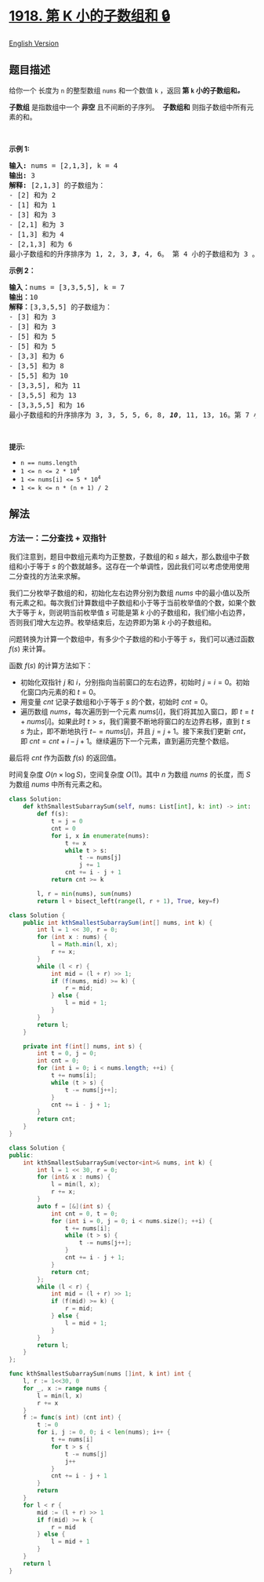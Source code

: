 # [1918. 第 K 小的子数组和 🔒](https://leetcode.cn/problems/kth-smallest-subarray-sum)

[English Version](/solution/1900-1999/1918.Kth%20Smallest%20Subarray%20Sum/README_EN.md)

<!-- tags:数组,二分查找,滑动窗口 -->

## 题目描述

<!-- 这里写题目描述 -->

<p>给你一个 长度为&nbsp;<code>n</code>&nbsp;的整型数组&nbsp;<code>nums</code>&nbsp;和一个数值&nbsp;<code>k</code>&nbsp;，返回<strong> 第<em>&nbsp;</em><code>k</code>&nbsp;小的子数组和<i>。</i></strong></p>

<p><b>子数组</b> 是指数组中一个 <b>非空</b>&nbsp;且不间断的子序列。&nbsp; <b>子数组和</b> 则指子数组中所有元素的和。</p>

<p>&nbsp;</p>

<p><strong>示例 1:</strong></p>

<pre>
<strong>输入:</strong> nums = [2,1,3], k = 4
<strong>输出:</strong> 3
<strong>解释: </strong>[2,1,3] 的子数组为：
- [2] 和为 2
- [1] 和为 1
- [3] 和为 3
- [2,1] 和为 3
- [1,3] 和为 4
- [2,1,3] 和为 6 
最小子数组和的升序排序为 1, 2, 3, <strong><em>3</em></strong>, 4, 6。 第 4 小的子数组和为 3 。
</pre>

<strong>示例 2：</strong>

<pre>
<strong>输入：</strong>nums = [3,3,5,5], k = 7
<strong>输出：</strong>10
<strong>解释：</strong>[3,3,5,5] 的子数组为：
- [3] 和为 3
- [3] 和为 3
- [5] 和为 5
- [5] 和为 5
- [3,3] 和为 6
- [3,5] 和为 8
- [5,5] 和为 10
- [3,3,5], 和为 11
- [3,5,5] 和为 13
- [3,3,5,5] 和为 16
最小子数组和的升序排序为 3, 3, 5, 5, 6, 8, <strong><em>10</em></strong>, 11, 13, 16。第 7 小的子数组和为 10 。
</pre>

<p>&nbsp;</p>

<p><strong>提示:</strong></p>

<ul>
	<li><code>n == nums.length</code></li>
	<li><code>1 &lt;= n&nbsp;&lt;= 2 * 10<sup>4</sup></code></li>
	<li><code>1 &lt;= nums[i] &lt;= 5 * 10<sup>4</sup></code></li>
	<li><code>1 &lt;= k &lt;= n * (n + 1) / 2</code></li>
</ul>

## 解法

### 方法一：二分查找 + 双指针

我们注意到，题目中数组元素均为正整数，子数组的和 $s$ 越大，那么数组中子数组和小于等于 $s$ 的个数就越多。这存在一个单调性，因此我们可以考虑使用使用二分查找的方法来求解。

我们二分枚举子数组的和，初始化左右边界分别为数组 $nums$ 中的最小值以及所有元素之和。每次我们计算数组中子数组和小于等于当前枚举值的个数，如果个数大于等于 $k$，则说明当前枚举值 $s$ 可能是第 $k$ 小的子数组和，我们缩小右边界，否则我们增大左边界。枚举结束后，左边界即为第 $k$ 小的子数组和。

问题转换为计算一个数组中，有多少个子数组的和小于等于 $s$，我们可以通过函数 $f(s)$ 来计算。

函数 $f(s)$ 的计算方法如下：

-   初始化双指针 $j$ 和 $i$，分别指向当前窗口的左右边界，初始时 $j = i = 0$。初始化窗口内元素的和 $t = 0$。
-   用变量 $cnt$ 记录子数组和小于等于 $s$ 的个数，初始时 $cnt = 0$。
-   遍历数组 $nums$，每次遍历到一个元素 $nums[i]$，我们将其加入窗口，即 $t = t + nums[i]$。如果此时 $t \gt s$，我们需要不断地将窗口的左边界右移，直到 $t \le s$ 为止，即不断地执行 $t -= nums[j]$，并且 $j = j + 1$。接下来我们更新 $cnt$，即 $cnt = cnt + i - j + 1$。继续遍历下一个元素，直到遍历完整个数组。

最后将 $cnt$ 作为函数 $f(s)$ 的返回值。

时间复杂度 $O(n \times \log S)$，空间复杂度 $O(1)$。其中 $n$ 为数组 $nums$ 的长度，而 $S$ 为数组 $nums$ 中所有元素之和。

<!-- tabs:start -->

```python
class Solution:
    def kthSmallestSubarraySum(self, nums: List[int], k: int) -> int:
        def f(s):
            t = j = 0
            cnt = 0
            for i, x in enumerate(nums):
                t += x
                while t > s:
                    t -= nums[j]
                    j += 1
                cnt += i - j + 1
            return cnt >= k

        l, r = min(nums), sum(nums)
        return l + bisect_left(range(l, r + 1), True, key=f)
```

```java
class Solution {
    public int kthSmallestSubarraySum(int[] nums, int k) {
        int l = 1 << 30, r = 0;
        for (int x : nums) {
            l = Math.min(l, x);
            r += x;
        }
        while (l < r) {
            int mid = (l + r) >> 1;
            if (f(nums, mid) >= k) {
                r = mid;
            } else {
                l = mid + 1;
            }
        }
        return l;
    }

    private int f(int[] nums, int s) {
        int t = 0, j = 0;
        int cnt = 0;
        for (int i = 0; i < nums.length; ++i) {
            t += nums[i];
            while (t > s) {
                t -= nums[j++];
            }
            cnt += i - j + 1;
        }
        return cnt;
    }
}
```

```cpp
class Solution {
public:
    int kthSmallestSubarraySum(vector<int>& nums, int k) {
        int l = 1 << 30, r = 0;
        for (int& x : nums) {
            l = min(l, x);
            r += x;
        }
        auto f = [&](int s) {
            int cnt = 0, t = 0;
            for (int i = 0, j = 0; i < nums.size(); ++i) {
                t += nums[i];
                while (t > s) {
                    t -= nums[j++];
                }
                cnt += i - j + 1;
            }
            return cnt;
        };
        while (l < r) {
            int mid = (l + r) >> 1;
            if (f(mid) >= k) {
                r = mid;
            } else {
                l = mid + 1;
            }
        }
        return l;
    }
};
```

```go
func kthSmallestSubarraySum(nums []int, k int) int {
	l, r := 1<<30, 0
	for _, x := range nums {
		l = min(l, x)
		r += x
	}
	f := func(s int) (cnt int) {
		t := 0
		for i, j := 0, 0; i < len(nums); i++ {
			t += nums[i]
			for t > s {
				t -= nums[j]
				j++
			}
			cnt += i - j + 1
		}
		return
	}
	for l < r {
		mid := (l + r) >> 1
		if f(mid) >= k {
			r = mid
		} else {
			l = mid + 1
		}
	}
	return l
}
```

<!-- tabs:end -->

<!-- end -->
